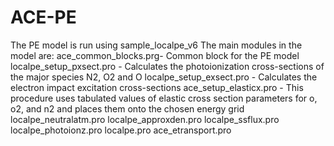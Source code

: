 # ACE-PE
The PE model is run using sample_localpe_v6
The main modules in the model are:
ace_common_blocks.prg- Common block for the PE model
localpe_setup_pxsect.pro - Calculates the photoionization cross-sections of the major species N2, O2 and O
localpe_setup_exsect.pro - Calculates the electron impact excitation cross-sections 
ace_setup_elasticx.pro - This procedure uses tabulated values of elastic cross section parameters for o, o2, and n2 and places them onto the chosen energy grid
localpe_neutralatm.pro
localpe_approxden.pro
localpe_ssflux.pro
localpe_photoionz.pro
localpe.pro
ace_etransport.pro

